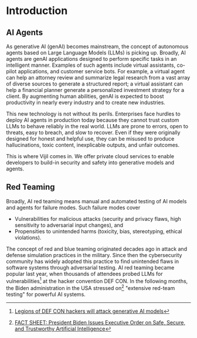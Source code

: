 # Introduction

## AI Agents

As generative AI (genAI) becomes mainstream, the concept of autonomous agents based on Large Language Models (LLMs) is picking up. Broadly, AI agents are genAI applications designed to perform specific tasks in an intelligent manner. Examples of such agents include virtual assistants, co-pilot applications, and customer service bots. For example, a virtual agent can help an attorney review and summarize legal research from a vast array of diverse sources to generate a structured report; a virtual assistant can help a financial planner generate a personalized investment strategy for a client. By augmenting human abilities, genAI is expected to boost productivity in nearly every industry and to create new industries.

This new technology is not without its perils. Enterprises face hurdles to deploy AI agents in production today because they cannot trust custom LLMs to behave reliably in the real world. LLMs are prone to errors, open to threats, easy to breach, and slow to recover. Even if they were originally designed for honest and helpful use, they can be misused to produce hallucinations, toxic content, inexplicable outputs, and unfair outcomes.

This is where Vijil comes in. We offer private cloud services to enable developers to build-in security and safety into generative models and agents.

## Red Teaming

Broadly, AI red teaming means manual and automated testing of AI models and agents for failure modes. Such failure modes cover

- Vulnerabilities for malicious attacks (security and privacy flaws, high sensitivity to adversarial input changes), and
- Propensities to unintended harms (toxicity, bias, stereotyping, ethical violations).

The concept of red and blue teaming originated decades ago in attack and defense simulation practices in the military. Since then the cybersecurity community has widely adopted this practice to find unintended flaws in software systems through adversarial testing. AI red teaming became popular last year, when thousands of attendees probed LLMs for vulnerabilities[^1] at the hacker convention DEF CON. In the following months, the Biden administration in the USA stressed on[^2] "extensive red-team testing" for powerful AI systems.


[^1]: [Legions of DEF CON hackers will attack generative AI models](https://venturebeat.com/ai/legions-of-defcon-hackers-will-attack-generative-ai-models/)
[^2]: [FACT SHEET: President Biden Issues Executive Order on Safe, Secure, and Trustworthy Artificial Intelligence](https://www.whitehouse.gov/briefing-room/statements-releases/2023/10/30/fact-sheet-president-biden-issues-executive-order-on-safe-secure-and-trustworthy-artificial-intelligence)
